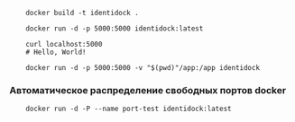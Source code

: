 ```shell
    docker build -t identidock .
```

```shell
    docker run -d -p 5000:5000 identidock:latest
```

```shell
    curl localhost:5000
    # Hello, World!
```

```shell
    docker run -d -p 5000:5000 -v "$(pwd)"/app:/app identidock
```


### Автоматическое распределение свободных портов docker
```shell
    docker run -d -P --name port-test identidock:latest
```